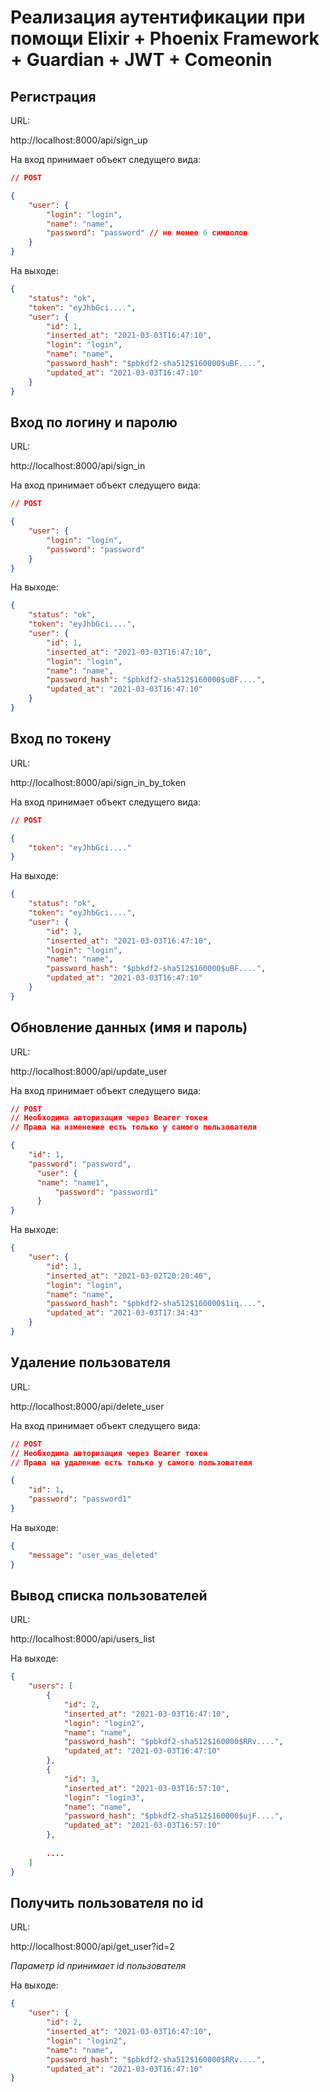 # Реализация аутентификации при помощи Elixir + Phoenix Framework + Guardian + JWT + Comeonin

## Регистрация

URL: 

http://localhost:8000/api/sign_up

На вход принимает объект следущего вида:

``` json
// POST

{
	"user": {
		"login": "login",
		"name": "name",
		"password": "password" // не менее 6 символов
	}
}
```

На выходе:

``` json
{
    "status": "ok",
    "token": "eyJhbGci....",
    "user": {
        "id": 1,
        "inserted_at": "2021-03-03T16:47:10",
        "login": "login",
        "name": "name",
        "password_hash": "$pbkdf2-sha512$160000$uBF....",
        "updated_at": "2021-03-03T16:47:10"
    }
}
```

## Вход по логину и паролю

URL: 

http://localhost:8000/api/sign_in

На вход принимает объект следущего вида:

``` json
// POST

{
	"user": {
		"login": "login",
		"password": "password"
	}
}
```

На выходе:

``` json
{
    "status": "ok",
    "token": "eyJhbGci....",
    "user": {
        "id": 1,
        "inserted_at": "2021-03-03T16:47:10",
        "login": "login",
        "name": "name",
        "password_hash": "$pbkdf2-sha512$160000$uBF....",
        "updated_at": "2021-03-03T16:47:10"
    }
}
```

## Вход по токену

URL: 

http://localhost:8000/api/sign_in_by_token

На вход принимает объект следущего вида:

``` json
// POST

{
    "token": "eyJhbGci...."
}
```

На выходе:

``` json
{
    "status": "ok",
    "token": "eyJhbGci....",
    "user": {
        "id": 1,
        "inserted_at": "2021-03-03T16:47:10",
        "login": "login",
        "name": "name",
        "password_hash": "$pbkdf2-sha512$160000$uBF....",
        "updated_at": "2021-03-03T16:47:10"
    }
}
```

## Обновление данных (имя и пароль)

URL: 

http://localhost:8000/api/update_user

На вход принимает объект следущего вида:

``` json
// POST
// Необходима авторизация через Bearer токен
// Права на изменение есть только у самого пользователя

{
    "id": 1,
    "password": "password",
	  "user": {
      "name": "name1",
		  "password": "password1"
	  }
}
```

На выходе:

``` json
{
    "user": {
        "id": 1,
        "inserted_at": "2021-03-02T20:20:40",
        "login": "login",
        "name": "name",
        "password_hash": "$pbkdf2-sha512$160000$1iq....",
        "updated_at": "2021-03-03T17:34:43"
    }
}
```

## Удаление пользователя

URL: 

http://localhost:8000/api/delete_user

На вход принимает объект следущего вида:

``` json
// POST
// Необходима авторизация через Bearer токен
// Права на удаление есть только у самого пользователя

{
    "id": 1,
    "password": "password1"
}
```

На выходе:

``` json
{
    "message": "user_was_deleted"
}
```

## Вывод списка пользователей

URL: 

http://localhost:8000/api/users_list

На выходе:

``` json
{
    "users": [
        {            
            "id": 2,
            "inserted_at": "2021-03-03T16:47:10",
            "login": "login2",
            "name": "name",
            "password_hash": "$pbkdf2-sha512$160000$RRv....",
            "updated_at": "2021-03-03T16:47:10"        
        },
        {            
            "id": 3,
            "inserted_at": "2021-03-03T16:57:10",
            "login": "login3",
            "name": "name",
            "password_hash": "$pbkdf2-sha512$160000$ujF....",
            "updated_at": "2021-03-03T16:57:10"        
        },
        
        ....
    ]
}
```

## Получить пользователя по id

URL: 

http://localhost:8000/api/get_user?id=2

*Параметр id принимает id пользователя*

На выходе:

``` json
{
    "user": {
        "id": 2,
        "inserted_at": "2021-03-03T16:47:10",
        "login": "login2",
        "name": "name",
        "password_hash": "$pbkdf2-sha512$160000$RRv....",
        "updated_at": "2021-03-03T16:47:10"            
}
```
